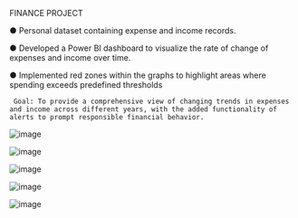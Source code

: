 FINANCE PROJECT

● Personal dataset containing expense and income records.

● Developed a Power BI dashboard to visualize the rate of change of expenses and income over time.

● Implemented red zones within the graphs to highlight areas where spending exceeds predefined thresholds


     Goal: To provide a comprehensive view of changing trends in expenses and income across different years, with the added functionality of alerts to prompt responsible financial behavior.

![image](https://github.com/Fahad-Abbas-Awan/Power-bi-Personal-Finance-Management-Project/assets/145196436/7fc78fbd-cc09-4999-8c5d-3673f13005b5)

![image](https://github.com/Fahad-Abbas-Awan/Power-bi-Personal-Finance-Management-Project/assets/145196436/30664a70-72fe-4059-a056-24b1079625d9)

![image](https://github.com/Fahad-Abbas-Awan/Power-bi-Personal-Finance-Management-Project/assets/145196436/2c031ece-2d9d-4b78-9f14-f0f8ec6d6a4d)

![image](https://github.com/Fahad-Abbas-Awan/Power-bi-Personal-Finance-Management-Project/assets/145196436/a8b17534-ec2b-4c20-9038-2a16e77ccd81)

![image](https://github.com/Fahad-Abbas-Awan/Power-bi-Personal-Finance-Management-Project/assets/145196436/92621eec-8b56-4ae2-855b-7eb01e6a7b29)




